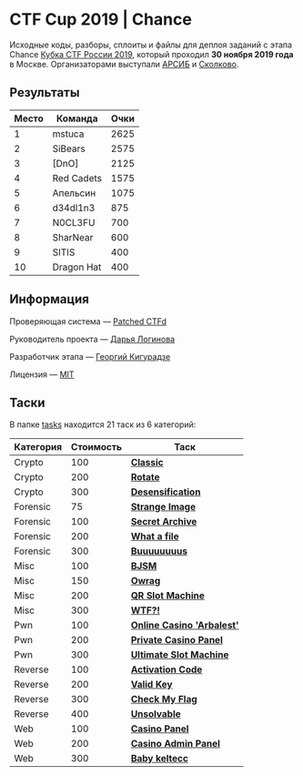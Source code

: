 # CTF Cup 2019 | Chance

Исходные коды, разборы, сплоиты и файлы для деплоя заданий с этапа Chance [Кубка CTF России 2019](https://ctfcup.ru/), который проходил **30 ноября 2019 года** в Москве. Организаторами выступали [АРСИБ](http://aciso.ru) и [Сколково](https://sk.ru).


## Результаты

| Место | Команда | Очки |
|-------|---------|------|
| 1 | mstuca | 2625 |
| 2 | SiBears | 2575 |
| 3 | \[DnO\] | 2125 |
| 4 | Red Cadets | 1575 |
| 5 | Апельсин | 1075 |
| 6 | d34dl1n3 | 875 |
| 7 | N0CL3FU | 700 |
| 8 | SharNear | 600 |
| 9 | SITIS | 400 |
| 10 | Dragon Hat | 400 |


## Информация

Проверяющая система — [Patched CTFd](https://github.com/revervand/CTFd-Chance/)

Руководитель проекта — [Дарья Логинова](https://github.com/deviantwish)

Разработчик этапа — [Георгий Кигурадзе](https://github.com/revervand)

Лицензия — [MIT](LICENSE)


## Таски

В папке [tasks](tasks/) находится 21 таск из 6 категорий:

| Категория | Стоимость | Таск |
|-----------|-----------|------|
| Crypto | 100 | [**Classic**](tasks/crypto/crypto_100) | 
| Crypto | 200 | [**Rotate**](tasks/crypto/crypto_200) |
| Crypto | 300 | [**Desensification**](tasks/crypto/crypto_300) |
| Forensic | 75 | [**Strange Image**](tasks/crypto/forensic_75) |
| Forensic | 100 | [**Secret Archive**](tasks/crypto/forensic_100) |
| Forensic | 200 | [**What a file**](tasks/crypto/forensic_200) |
| Forensic | 300 | [**Buuuuuuuus**](tasks/crypto/forensic_300) |
| Misc | 100 | [**BJSM**](tasks/crypto/misc_100) |
| Misc | 150 | [**Owrag**](tasks/crypto/misc_150) |
| Misc | 200 | [**QR Slot Machine**](tasks/crypto/misc_200) |
| Misc | 300 | [**WTF?!**](tasks/crypto/misc_300) |
| Pwn | 100 | [**Online Casino 'Arbalest'**](tasks/crypto/pwn_100) |
| Pwn | 200 | [**Private Casino Panel**](tasks/crypto/pwn_200) |
| Pwn | 300 | [**Ultimate Slot Machine**](tasks/crypto/pwn_300) |
| Reverse | 100 | [**Activation Code**](tasks/crypto/reverse_100) |
| Reverse | 200 | [**Valid Key**](tasks/crypto/reverse_200) |
| Reverse | 300 | [**Check My Flag**](tasks/crypto/reverse_300) |
| Reverse | 400 | [**Unsolvable**](tasks/crypto/reverse_400) |
| Web | 100 | [**Casino Panel**](tasks/crypto/web_100) |
| Web | 200 | [**Casino Admin Panel**](tasks/crypto/web_200) |
| Web | 300 | [**Baby keltecc**](tasks/crypto/web_300) |
